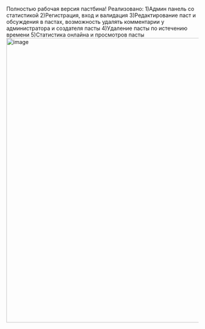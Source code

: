 Полностью рабочая версия пастбина! Реализовано:
1)Админ панель со статистикой
2)Регистрация, вход и валидация
3)Редактирование паст и обсуждения в пастах, возможность удалять комментарии у администратора и создателя пасты
4)Удаление пасты по истечению времени
5)Статистика онлайна и просмотров пасты
<img width="1379" height="746" alt="image" src="https://github.com/user-attachments/assets/60f5c009-68dc-4e4f-88f5-b781e1ed77fd" />
